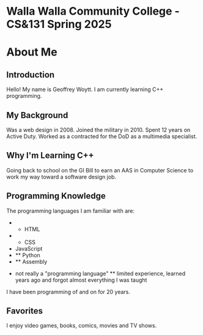 # Walla Walla Community College - CS&131 Spring 2025

# About Me

## Introduction
Hello! My name is Geoffrey Woytt. I am currently learning C++ programming.

## My Background
Was a web design in 2008. Joined the military in 2010. Spent 12 years on Active Duty. Worked as a contracted for the DoD as a multimedia specialist.

## Why I'm Learning C++
Going back to school on the GI Bill to earn an AAS in Computer Science to work my way toward a software design job.

## Programming Knowledge
The programming languages I am familiar with are:
- * HTML
- * CSS
- JavaScript
- ** Python
- ** Assembly

* not really a "programming language"
** limited experience, learned years ago and forgot almost everything I was taught

I have been programming of and on for 20 years.

## Favorites
I enjoy video games, books, comics, movies and TV shows.
